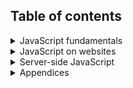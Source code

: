 ## Table of contents

<details>
<summary>JavaScript fundamentals</summary>

1. Hello world

1. maths

1. variables a very simple introduction, overview of lexical 
environment

1. Review

1. functions <- generate a random letter

1. return values <- practice _composition_ - factor my function out, 
make it return a value, and then call it inside your function

1. doing something n times: for-loops

1. doing something n times: recursion

1. doing something once for every item of an array: introduction to 
forEach, map, filter and others

1. Introduction to object literals. Objects versus arrays

1. variable scope and closures, including var v.s. let and const

1. Change in programs: let v.s. const, primitive v.s. reference

1. Logic in programming: the concept of truth, truthiness

1. How && and || evaluate

1. Type conversion in JavaScript
</details>

<details>
<summary>JavaScript on websites</summary>

1. What is the DOM

1. Let's deface some professional websites

1. Acessing DOM elements: a bad way (document.body.childNodes)

1. Accessing DOM elements: a good way (document.querySelector and querySelectorALl. Honourable mentions to getElement by tagName etc.)

1. nodeLists and HTMLCollections v.s. arrays

1. changing the properties of nodes

1. adding and removing nodes

1. First interactive component: A collapsible navbar

1. First project: a todo list

1. Making games: concept of a game loop and game state

1. Making games: Making the game loop: requestAnimationFrame v.s. setTimeout or SetInterval

1. Making games: Making the game loop: delta time

1. Making games: Loading resources in sensible ways.
</details>


<details>
<summary>Server-side JavaScript</summary>
Nothing yet...
</details>


<details>
<summary>Appendices</summary>
  <details>
  <summary>Appendix 1: Learning the command line</summary>
    
  1. introduction to the command line
  
  1. moving around the command line: pwd, ls and cd
  
  1. creating and destroying: mkdir, touch, rm
  
  1. mv and the concept of namespace
  
  1. opening applications on the command line: vscode
  
  1. installing the z plugin

  </details>
  <details>
  <summary>Appendix 2: How the web works: HTTP</summary>
  </details>

  <details>
  <summary>Appendix 3: HTML</summary>
  
  1. What is HTML for and what is a markup language?
  
  1. HTML has a tree-like structure. the html tag, head tag and body tag
  
  1. single tags, double tags and attributes. The comment tag.
  
  1. The header structure
  
  1. p, a and img tags
  
  1. Including CSS and javascript
  
  1. Semantic elements
  
  1. Using Emmett
  
  1. HTML forms
  </details>

  <details>
  <summary>Appendix 4: CSS</summary>
  
  1. stylesheets - what are they, how do they relate to HTML and CSS
  
  1. Stylesheets are a series of rules defined for selectors
  
  1. Selectors select HTML elements. Some elements come with default styling.
  
  1. The box model
  
  1. position and display properties: avoiding early-stage frustration by studying the rules
  
  1. Things I'm not going to teach you:
    - advanced/intermediate selectors
    - about specific properties
    - media queries
    - flexbox
    - grid
  </details>
</details>
